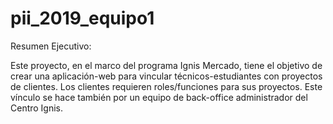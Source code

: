 # pii_2019_equipo1

Resumen Ejecutivo:

Este proyecto, en el marco del programa Ignis Mercado, tiene el objetivo de crear una aplicación-web para vincular técnicos-estudiantes 
con proyectos de clientes. Los clientes requieren roles/funciones para sus proyectos. Este vínculo se hace también por un equipo de 
back-office administrador del Centro Ignis.


